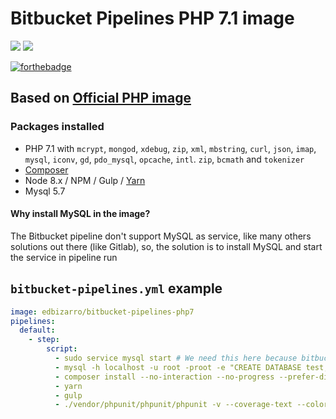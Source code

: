 # Bitbucket Pipelines PHP 7.1 image

[![](https://images.microbadger.com/badges/version/edbizarro/bitbucket-pipelines-php7.svg)](https://microbadger.com/images/edbizarro/bitbucket-pipelines-php7 "Get your own version badge on microbadger.com") [![](https://images.microbadger.com/badges/image/edbizarro/bitbucket-pipelines-php7.svg)](https://microbadger.com/images/edbizarro/bitbucket-pipelines-php7 "Get your own image badge on microbadger.com")

[![forthebadge](http://forthebadge.com/images/badges/fuck-it-ship-it.svg)](http://forthebadge.com)

## Based on [Official PHP image](https://hub.docker.com/_/php/)

### Packages installed

- PHP 7.1 with `mcrypt`, `mongod`, `xdebug`, `zip`, `xml`, `mbstring`, `curl`, `json`, `imap`, `mysql`, `iconv`, `gd`, `pdo_mysql`, `opcache`, `intl`. `zip`, `bcmath` and `tokenizer`
- [Composer](https://getcomposer.org/)
- Node 8.x / NPM / Gulp / [Yarn](yarnpkg.com)
- Mysql 5.7

#### Why install MySQL in the image?

The Bitbucket pipeline don't support MySQL as service, like many others solutions out there (like Gitlab), so, the solution is to install MySQL and start the service in pipeline run

## `bitbucket-pipelines.yml` example

```YAML
image: edbizarro/bitbucket-pipelines-php7
pipelines:
  default:
    - step:
        script:
          - sudo service mysql start # We need this here because bitbucket don't have MySQL service :/
          - mysql -h localhost -u root -proot -e "CREATE DATABASE test;"
          - composer install --no-interaction --no-progress --prefer-dist
          - yarn
          - gulp
          - ./vendor/phpunit/phpunit/phpunit -v --coverage-text --colors=never --stderr
```
